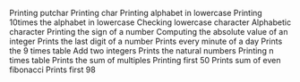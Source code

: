 Printing putchar
Printing char
Printing alphabet in lowercase
Printing 10times the alphabet in lowercase
Checking lowercase character
Alphabetic character
Printing the sign of a number
Computing the absolute value of an integer
Prints the last digit of a number
Prints every minute of a day
Prints the 9 times table
Add two integers
Prints the natural numbers
Printing n times table
Prints the sum of multiples
Printing first 50
Prints sum of even fibonacci
Prints first 98
